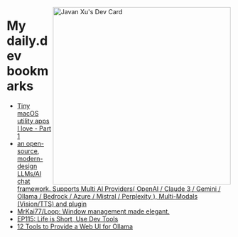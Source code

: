 
<a href="https://app.daily.dev/JavanXU"><img align="right" src="https://api.daily.dev/devcards/e45a150971844cd6959a94bb94e861ea.png?r=quw" width="400" alt="Javan Xu's Dev Card"/></a>

# My daily.dev bookmarks
<!-- daily.dev BOOKMARKS:START -->
- [Tiny macOS utility apps I love - Part 1](https://app.daily.dev/posts/JLfqmvuID?utm_source=rss&utm_medium=bookmarks&utm_campaign=6ueXw3FRNQzpNtewCDbI6)
- [an open-source, modern-design LLMs/AI chat framework. Supports Multi AI Providers&lpar; OpenAI / Claude 3 / Gemini / Ollama / Bedrock / Azure / Mistral / Perplexity &rpar;, Multi-Modals &lpar;Vision/TTS&rpar; and plugin](https://app.daily.dev/posts/KaZT99xCF?utm_source=rss&utm_medium=bookmarks&utm_campaign=6ueXw3FRNQzpNtewCDbI6)
- [MrKai77/Loop: Window management made elegant.](https://app.daily.dev/posts/cbnAdOQA8?utm_source=rss&utm_medium=bookmarks&utm_campaign=6ueXw3FRNQzpNtewCDbI6)
- [EP115: Life is Short, Use Dev Tools](https://app.daily.dev/posts/euI7FFM0X?utm_source=rss&utm_medium=bookmarks&utm_campaign=6ueXw3FRNQzpNtewCDbI6)
- [12 Tools to Provide a Web UI for Ollama](https://app.daily.dev/posts/66tdl9i2a?utm_source=rss&utm_medium=bookmarks&utm_campaign=6ueXw3FRNQzpNtewCDbI6)
<!-- daily.dev BOOKMARKS:END -->
